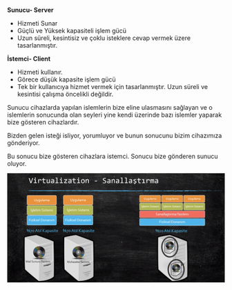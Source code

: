 **Sunucu- Server**

-	Hizmeti Sunar
-	Güçlü ve Yüksek kapasiteli işlem gücü
-	Uzun süreli, kesintisiz ve çoklu isteklere cevap vermek üzere tasarlanmıştır.


**İstemci- Client**
-	Hizmeti kullanır.
-	Görece düşük kapasite işlem gücü
-	Tek bir kullanıcıya hizmet vermek için tasarlanmıştır. Uzun süreli ve kesintisi çalışma öncelikli değildir.

Sunucu  cihazlarda yapılan islemlerin bize eline ulasmasını sağlayan ve o islemlerin sonucunda olan seyleri yine kendi üzerinde bazı islemler yaparak bize gösteren cihazlardır.

Bizden gelen isteği isliyor, yorumluyor ve bunun sonucunu bizim cihazımıza gönderiyor.

Bu sonucu bize gösteren cihazlara istemci. Sonucu bize gönderen sunucu oluyor.

![image](https://github.com/ibrahimdoss/Docker/blob/main/Images/d1.png)
